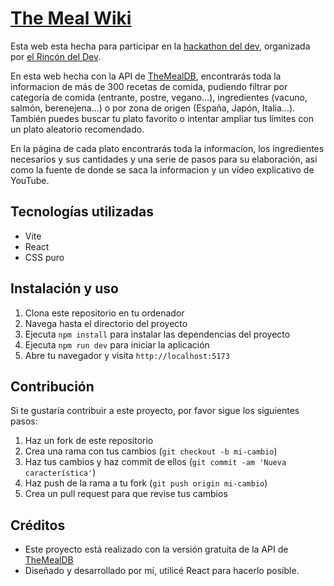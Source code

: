 # [The Meal Wiki](https://meal-wiki.netlify.app/)

Esta web esta hecha para participar en la [hackathon del dev](https://www.lahackathondeldev.com/), organizada por [el Rincón del Dev](https://www.youtube.com/@elrincondeldev).

En esta web hecha con la API de [TheMealDB](https://www.themealdb.com/), encontrarás toda la informacion de más de 300 recetas de comida, pudiendo filtrar por categoría de comida (entrante, postre, vegano...), ingredientes (vacuno, salmón, berenejena...) o por zona de origen (España, Japón, Italia...). También puedes buscar tu plato favorito o intentar ampliar tus límites con un plato aleatorio recomendado.

En la página de cada plato encontrarás toda la informacíon, los ingredientes necesarios y sus cantidades y una serie de pasos para su elaboración, así como la fuente de donde se saca la informacion y un vídeo explicativo de YouTube.

## Tecnologías utilizadas
- Vite
- React
- CSS puro

## Instalación y uso
1. Clona este repositorio en tu ordenador
2. Navega hasta el directorio del proyecto
3. Ejecuta `npm install` para instalar las dependencias del proyecto
4. Ejecuta `npm run dev` para iniciar la aplicación
5. Abre tu navegador y visita `http://localhost:5173`

## Contribución
Si te gustaría contribuir a este proyecto, por favor sigue los siguientes pasos:

1. Haz un fork de este repositorio
2. Crea una rama con tus cambios (`git checkout -b mi-cambio`)
3. Haz tus cambios y haz commit de ellos (`git commit -am 'Nueva característica'`)
4. Haz push de la rama a tu fork (`git push origin mi-cambio`)
5. Crea un pull request para que revise tus cambios

## Créditos
- Este proyecto está realizado con la versión gratuita de la API de [TheMealDB](https://www.themealdb.com/)
- Diseñado y desarrollado por mí, utilicé React para hacerlo posible.
